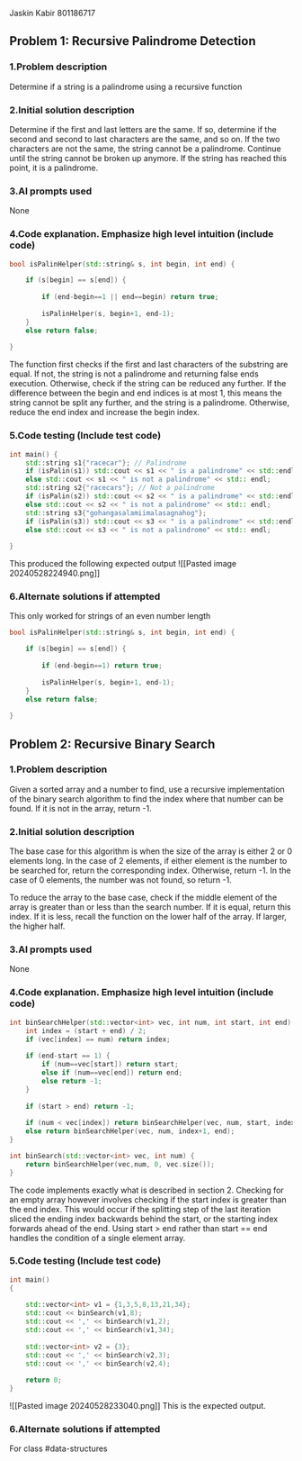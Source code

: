 Jaskin Kabir 801186717
## Problem 1: Recursive Palindrome Detection
### 1.Problem description
Determine if a string is a palindrome using a recursive function
### 2.Initial solution description
Determine if the first and last letters are the same. If so, determine if the second and second to last characters are the same, and so on. If the two characters are not the same, the string cannot be a palindrome. Continue until the string cannot be broken up anymore. If the string has reached this point, it is a palindrome. 
### 3.AI prompts used
None
### 4.Code explanation. Emphasize high level intuition (include code)

```C++
bool isPalinHelper(std::string& s, int begin, int end) {

    if (s[begin] == s[end]) {
        
        if (end-begin==1 || end==begin) return true;
        
        isPalinHelper(s, begin+1, end-1);
    }
    else return false;
    
}
```

The function first checks if the first and last characters of the substring are equal. If not, the string is not a palindrome and returning false ends execution. Otherwise, check if the string can be reduced any further. If the difference between the begin and end indices is at most 1, this means the string cannot be split any further, and the string is a palindrome. Otherwise, reduce the end index and increase the begin index.
### 5.Code testing (Include test code)
```C++
int main() {
	std::string s1{"racecar"}; // Palindrome
	if (isPalin(s1)) std::cout << s1 << " is a palindrome" << std::endl;
	else std::cout << s1 << " is not a palindrome" << std:: endl;
	std::string s2{"racecars"}; // Not a palindrome
	if (isPalin(s2)) std::cout << s2 << " is a palindrome" << std::endl;
	else std::cout << s2 << " is not a palindrome" << std:: endl;
	std::string s3{"gohangasalamiimalasagnahog"};
	if (isPalin(s3)) std::cout << s3 << " is a palindrome" << std::endl;
	else std::cout << s3 << " is not a palindrome" << std:: endl;
	
}
```
This produced the following expected output
![[Pasted image 20240528224940.png]]
### 6.Alternate solutions if attempted
This only worked for strings of an even number length
```C++
bool isPalinHelper(std::string& s, int begin, int end) {

    if (s[begin] == s[end]) {
        
        if (end-begin==1) return true;
        
        isPalinHelper(s, begin+1, end-1);
    }
    else return false;
    
}
```

## Problem 2: Recursive Binary Search
### 1.Problem description
Given a sorted array and a number to find, use a recursive implementation of the binary search algorithm to find the index where that number can be found. If it is not in the array, return -1.
### 2.Initial solution description
The base case for this algorithm is when the size of the array is either 2 or 0 elements long. In the case of 2 elements, if either element is the number to be searched for, return the corresponding index. Otherwise, return -1. In the case of 0 elements, the number was not found, so return -1. 

To reduce the array to the base case, check if the middle element of the array is greater than or less than the search number. If it is equal, return this index. If it is less, recall the function on the lower half of the array. If larger, the higher half. 
### 3.AI prompts used
None
### 4.Code explanation. Emphasize high level intuition (include code)
```C++
int binSearchHelper(std::vector<int> vec, int num, int start, int end) {
    int index = (start + end) / 2;
    if (vec[index] == num) return index;
    
    if (end-start == 1) {
        if (num==vec[start]) return start;
        else if (num==vec[end]) return end;
        else return -1;
    }
    
    if (start > end) return -1;
    
    if (num < vec[index]) return binSearchHelper(vec, num, start, index-1);
    else return binSearchHelper(vec, num, index+1, end);
}

int binSearch(std::vector<int> vec, int num) {
    return binSearchHelper(vec,num, 0, vec.size());
}
```
The code implements exactly what is described in section 2. Checking for an empty array however involves checking if the start index is greater than the end index. This would occur if the splitting step of the last iteration sliced the ending index backwards behind the start, or the starting index forwards ahead of the end. Using start > end rather than start == end handles the condition of a single element array.
### 5.Code testing (Include test code)
```C++
int main()
{
    
    std::vector<int> v1 = {1,3,5,8,13,21,34};
    std::cout << binSearch(v1,8);
    std::cout << ',' << binSearch(v1,2);
    std::cout << ',' << binSearch(v1,34);
    
    std::vector<int> v2 = {3};
    std::cout << ',' << binSearch(v2,3);
    std::cout << ',' << binSearch(v2,4);
    
    return 0;
}
```
![[Pasted image 20240528233040.png]]
This is the expected output.
### 6.Alternate solutions if attempted


For class #data-structures 